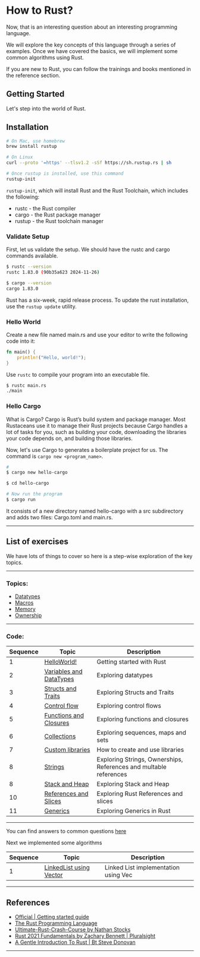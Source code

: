 # How to Rust?

Now, that is an interesting question about an interesting programming language.

We will explore the key concepts of this language through a series of examples. Once we have covered the basics, we will implement some common algorithms using Rust.

If you are new to Rust, you can follow the trainings and books mentioned in the reference section.


## Getting Started

Let's step into the world of Rust.

## Installation

```bash
# On Mac, use homebrew
brew install rustup

# On Linux
curl --proto '=https' --tlsv1.2 -sSf https://sh.rustup.rs | sh

# Once rustup is installed, use this command
rustup-init
```

`rustup-init`, which will install Rust and the Rust Toolchain, which includes the following:
- rustc - the Rust compiler
- cargo - the Rust package manager
- rustup - the Rust toolchain manager

### Validate Setup

First, let us validate the setup. We should have the rustc and cargo commands available.

```bash
$ rustc --version
rustc 1.83.0 (90b35a623 2024-11-26)

$ cargo --version
cargo 1.83.0
```

Rust has a six-week, rapid release process. To update the rust installation, use the `rustup update` utility.

### Hello World

Create a new file named main.rs and use your editor to write the following code into it:

```rust
fn main() {
	println!("Hello, world!");
}
```

Use `rustc` to compile your program into an executable file.

```bash
$ rustc main.rs
./main
```

### Hello Cargo

What is Cargo? Cargo is Rust’s build system and package manager. Most Rustaceans use it to manage their Rust projects because Cargo handles a lot of tasks for you, such as building your code, downloading the libraries your code depends on, and building those libraries.

Now, let's use Cargo to generates a boilerplate project for us. The command is `cargo new <program_name>`.

```bash
# 
$ cargo new hello-cargo

$ cd hello-cargo

# Now run the program
$ cargo run
```

It consists of a new directory named hello-cargo with a src subdirectory and adds two files: Cargo.toml and main.rs.

--------------------
## List of exercises

We have lots of things to cover so here is a step-wise exploration of the key topics.

---

### Topics:
- [Datatypes](./Datatypes.md)
- [Macros](./Macro.md)
- [Memory](./Memory.md)
- [Ownership](./Ownership.md)

---

### Code:

| Sequence | Topic  | Description |
| ---------| -----  | ----------- |
| 1 | [HelloWorld!](./code/helloworld/src/main.rs) | Getting started with Rust |
| 2 | [Variables and DataTypes](./code/variables/src/main.rs) | Exploring datatypes|
| 3 | [Structs and Traits](./code/structs_and_traits/src/main.rs) | Exploring Structs and Traits |
| 4 | [Control flow](./code/control_flow/src/main.rs) | Exploring control flows|
| 5 | [Functions and Closures](./code/demo_closures_and_functions/src/main.rs) | Exploring functions and closures|
| 6 | [Collections](./code/demo_collections/src/main.rs) | Exploring sequences, maps and sets |
| 7 | [Custom libraries](./code/demo_package/src/main.rs) | How to create and use libraries|
| 8 | [Strings](./code/demo_strings/src/main.rs) | Exploring Strings, Ownerships, References and multable references |
| 8 | [Stack and Heap](./code/stack_and_heap/src/main.rs) | Exploring Stack and Heap |
| 10 | [References and Slices](./code/references_and_slices/src/main.rs) | Exploring Rust References and slices |
| 11 | [Generics](./code/demo_generics/src/main.rs) | Exploring Generics in Rust |
------------

You can find answers to common questions [here](./CommonQuestions.md)

Next we implemented some algorithms

| Sequence | Topic  | Description |
| ---------| -----  | ----------- |
| 1 | [LinkedList using Vector](./code/algorithms/src/linked_list/mod.rs) | Linked List implementation using Vec |

---

## References
* [Official | Getting started guide](https://www.rust-lang.org/learn/get-started) 
* [The Rust Programming Language](https://doc.rust-lang.org/book/)
* [Ultimate-Rust-Crash-Course by Nathan Stocks](https://www.udemy.com/course/ultimate-rust-crash-course/)
* [Rust 2021 Fundamentals by Zachary Bennett | Pluralsight](https://www.pluralsight.com/courses/rust-2021-fundamentals)
* [A Gentle Introduction To Rust | Bt Steve Donovan](https://stevedonovan.github.io/rust-gentle-intro/readme.html)

---
